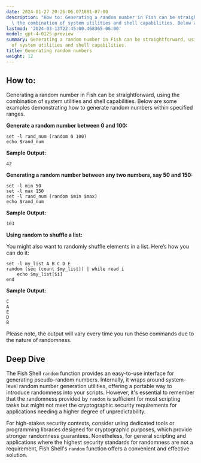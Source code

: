 ```yaml
---
date: 2024-01-27 20:26:06.071881-07:00
description: "How to: Generating a random number in Fish can be straightforward, using\
  \ the combination of system utilities and shell capabilities. Below are some\u2026"
lastmod: '2024-03-13T22:45:00.468365-06:00'
model: gpt-4-0125-preview
summary: Generating a random number in Fish can be straightforward, using the combination
  of system utilities and shell capabilities.
title: Generating random numbers
weight: 12
---
```


## How to:
Generating a random number in Fish can be straightforward, using the combination of system utilities and shell capabilities. Below are some examples demonstrating how to generate random numbers within specified ranges.

**Generate a random number between 0 and 100:**

```fish
set -l rand_num (random 0 100)
echo $rand_num
```

**Sample Output:**
```fish
42
```

**Generating a random number between any two numbers, say 50 and 150:**

```fish
set -l min 50
set -l max 150
set -l rand_num (random $min $max)
echo $rand_num
```

**Sample Output:**
```fish
103
```

**Using random to shuffle a list:**

You might also want to randomly shuffle elements in a list. Here’s how you can do it:

```fish
set -l my_list A B C D E
random (seq (count $my_list)) | while read i
    echo $my_list[$i]
end
```

**Sample Output:**
```fish
C
A
E
D
B
```

Please note, the output will vary every time you run these commands due to the nature of randomness.

## Deep Dive
The Fish Shell `random` function provides an easy-to-use interface for generating pseudo-random numbers. Internally, it wraps around system-level random number generation utilities, offering a portable way to introduce randomness into your scripts. However, it's essential to remember that the randomness provided by `random` is sufficient for most scripting tasks but might not meet the cryptographic security requirements for applications needing a higher degree of unpredictability.

For high-stakes security contexts, consider using dedicated tools or programming libraries designed for cryptographic purposes, which provide stronger randomness guarantees. Nonetheless, for general scripting and applications where the highest security standards for randomness are not a requirement, Fish Shell's `random` function offers a convenient and effective solution.
